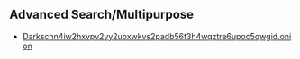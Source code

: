 ## Advanced Search/Multipurpose

- [Darkschn4iw2hxvpv2vy2uoxwkvs2padb56t3h4wqztre6upoc5qwgid.onion](https://darkschn4iw2hxvpv2vy2uoxwkvs2padb56t3h4wqztre6upoc5qwgid.onion/)